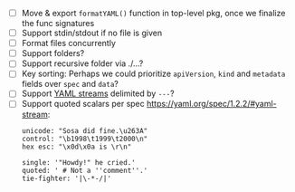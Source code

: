- [ ] Move & export `formatYAML()` function in top-level pkg, once we finalize the func signatures
- [ ] Support stdin/stdout if no file is given
- [ ] Format files concurrently
- [ ] Support folders?
- [ ] Support recursive folder via ./...?
- [ ] Key sorting: Perhaps we could prioritize `apiVersion`, `kind` and `metadata` fields over `spec` and `data`?
- [ ] Support [YAML streams](https://yaml.org/spec/1.2.2/#yaml-stream) delimited by `---`?
- [ ] Support quoted scalars per spec https://yaml.org/spec/1.2.2/#yaml-stream:
    ```
    unicode: "Sosa did fine.\u263A"
    control: "\b1998\t1999\t2000\n"
    hex esc: "\x0d\x0a is \r\n"

    single: '"Howdy!" he cried.'
    quoted: ' # Not a ''comment''.'
    tie-fighter: '|\-*-/|'
    ```